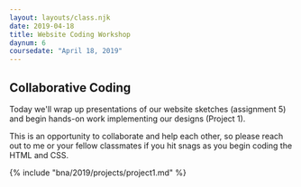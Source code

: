 ```yaml
---
layout: layouts/class.njk
date: 2019-04-18
title: Website Coding Workshop
daynum: 6
coursedate: "April 18, 2019"
---
```


## Collaborative Coding

Today we'll wrap up presentations of our website sketches (assignment 5) and begin hands-on work
implementing our designs (Project 1). 

This is an opportunity to collaborate and help each other, so please reach out to me or your fellow classmates if you hit snags as you begin coding the HTML and CSS.

{% include "bna/2019/projects/project1.md" %}